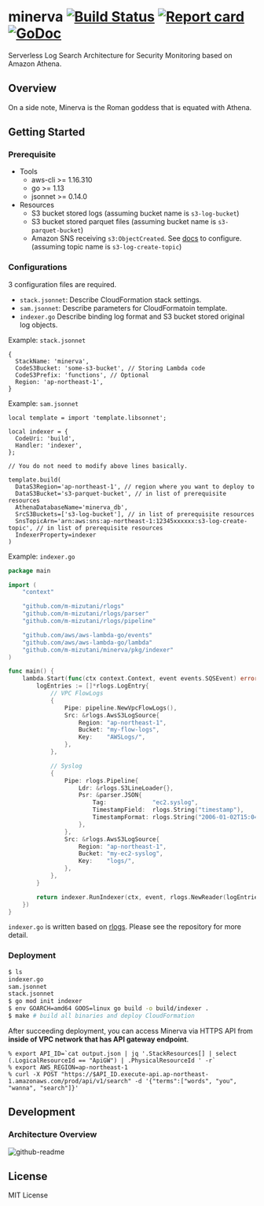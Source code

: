 # minerva [![Build Status](https://travis-ci.org/m-mizutani/minerva.svg?branch=master)](https://travis-ci.org/m-mizutani/minerva)  [![Report card](https://goreportcard.com/badge/github.com/m-mizutani/minerva)](https://goreportcard.com/report/github.com/m-mizutani/minerva) [![GoDoc](https://godoc.org/github.com/m-mizutani/minerva?status.svg)](https://godoc.org/github.com/m-mizutani/minerva)

Serverless Log Search Architecture for Security Monitoring based on Amazon Athena.

## Overview


On a side note, Minerva is the Roman goddess that is equated with Athena.

## Getting Started

### Prerequisite

- Tools
  - aws-cli >= 1.16.310
  - go >= 1.13
  - jsonnet >= 0.14.0
- Resources
  - S3 bucket stored logs (assuming bucket name is `s3-log-bucket`)
  - S3 bucket stored parquet files (assuming bucket name is `s3-parquet-bucket`)
  - Amazon SNS receiving `s3:ObjectCreated`. See [docs](https://docs.aws.amazon.com/AmazonS3/latest/dev/NotificationHowTo.html) to configure. (assuming topic name is `s3-log-create-topic`)

### Configurations

3 configuration files are required.

- `stack.jsonnet`: Describe CloudFormation stack settings.
- `sam.jsonnet`: Describe parameters for CloudFormatoin template.
- `indexer.go` Describe binding log format and S3 bucket stored original log objects.

Example: `stack.jsonnet`

```jsonnet
{
  StackName: 'minerva',
  CodeS3Bucket: 'some-s3-bucket', // Storing Lambda code
  CodeS3Prefix: 'functions', // Optional
  Region: 'ap-northeast-1',
}
```

Example: `sam.jsonnet`

```jsonnet
local template = import 'template.libsonnet';

local indexer = {
  CodeUri: 'build',
  Handler: 'indexer',
};

// You do not need to modify above lines basically.

template.build(
  DataS3Region='ap-northeast-1', // region where you want to deploy to
  DataS3Bucket='s3-parquet-bucket', // in list of prerequisite resources
  AthenaDatabaseName='minerva_db',
  SrcS3Buckets=['s3-log-bucket'], // in list of prerequisite resources
  SnsTopicArn='arn:aws:sns:ap-northeast-1:12345xxxxxx:s3-log-create-topic', // in list of prerequisite resources
  IndexerProperty=indexer
)
```

Example: `indexer.go`

```go
package main

import (
	"context"

	"github.com/m-mizutani/rlogs"
	"github.com/m-mizutani/rlogs/parser"
	"github.com/m-mizutani/rlogs/pipeline"

	"github.com/aws/aws-lambda-go/events"
	"github.com/aws/aws-lambda-go/lambda"
	"github.com/m-mizutani/minerva/pkg/indexer"
)

func main() {
	lambda.Start(func(ctx context.Context, event events.SQSEvent) error {
		logEntries := []*rlogs.LogEntry{
			// VPC FlowLogs
			{
				Pipe: pipeline.NewVpcFlowLogs(),
				Src: &rlogs.AwsS3LogSource{
					Region: "ap-northeast-1",
					Bucket: "my-flow-logs",
					Key:    "AWSLogs/",
				},
			},

			// Syslog
			{
				Pipe: rlogs.Pipeline{
					Ldr: &rlogs.S3LineLoader{},
					Psr: &parser.JSON{
						Tag:             "ec2.syslog",
						TimestampField:  rlogs.String("timestamp"),
						TimestampFormat: rlogs.String("2006-01-02T15:04:05-0700"),
					},
				},
				Src: &rlogs.AwsS3LogSource{
					Region: "ap-northeast-1",
					Bucket: "my-ec2-syslog",
					Key:    "logs/",
				},
			},
		}

		return indexer.RunIndexer(ctx, event, rlogs.NewReader(logEntries))
	})
}
```

`indexer.go` is written based on [rlogs](github.com/m-mizutani/rlogs). Please see the repository for more detail.

### Deployment

```bash
$ ls
indexer.go
sam.jsonnet
stack.jsonnet
$ go mod init indexer
$ env GOARCH=amd64 GOOS=linux go build -o build/indexer .
$ make # build all binaries and deploy CloudFormation
```

After succeeding deployment, you can access Minerva via HTTPS API from **inside of VPC network that has API gateway endpoint**.

```
% export API_ID=`cat output.json | jq '.StackResources[] | select
(.LogicalResourceId == "ApiGW") | .PhysicalResourceId ' -r`
% export AWS_REGION=ap-northeast-1
% curl -X POST "https://$API_ID.execute-api.ap-northeast-1.amazonaws.com/prod/api/v1/search" -d '{"terms":["words", "you", "wanna", "search"]}'
```

## Development

### Architecture Overview

![github-readme](https://user-images.githubusercontent.com/605953/73502265-baf26c00-440b-11ea-8e95-59e22c69dae6.png)

## License

MIT License
